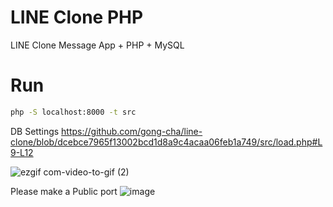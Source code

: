 # LINE Clone PHP
LINE Clone Message  App + PHP + MySQL

# Run

```bash
php -S localhost:8000 -t src
```

DB Settings
https://github.com/gong-cha/line-clone/blob/dcebce7965f13002bcd1d8a9c4acaa06feb1a749/src/load.php#L9-L12

![ezgif com-video-to-gif (2)](https://github.com/gong-cha/line-clone/assets/114157917/30902474-1ebc-4bc4-8440-8a454d66b45f)

Please make a Public port
![image](https://github.com/gong-cha/line-clone/assets/114157917/6b0c369d-2a66-4a81-a5da-3a32ea42635e)
